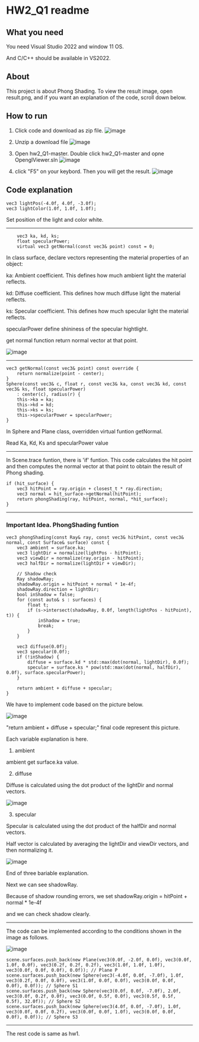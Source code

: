 # HW2_Q1 readme
## What you need
You need Visual Studio 2022 and window 11 OS.

And C/C++ should be available in VS2022.

## About
This project is about Phong Shading.
To view the result image, open result.png, 
and if you want an explanation of the code, scroll down below.

## How to run

1. Click code and download as zip file.
![image](https://github.com/user-attachments/assets/9b9c6e66-7f7d-4aeb-a093-bb1e542b034b)

2. Unzip a download file
![image](https://github.com/user-attachments/assets/6d1d1e3d-eff9-42f1-a719-32c5ae6ca80b)

3. Open hw2_Q1-master. Double click hw2_Q1-master and opne OpenglViewer.sln
![image](https://github.com/user-attachments/assets/7c0ca433-d940-42fd-a2a3-3893344c0344)


4. click "F5" on your keybord. Then you will get the result.
![image](https://github.com/user-attachments/assets/559d3c38-31c0-4d00-82d8-61836b1e78ec)

## Code explanation
```
vec3 lightPos(-4.0f, 4.0f, -3.0f);
vec3 lightColor(1.0f, 1.0f, 1.0f);
```
Set position of the light and color white.

-----------
```
	vec3 ka, kd, ks;
	float specularPower;
	virtual vec3 getNormal(const vec3& point) const = 0;
```
In class surface, declare vectors representing the material properties of an object:

ka: Ambient coefficient. This defines how much ambient light the material reflects.

kd: Diffuse coefficient. This defines how much diffuse light the material reflects.

ks: Specular coefficient. This defines how much specular light the material reflects.

specularPower define shininess of the specular hightlight.

get normal function return normal vector at that point.

![image](https://github.com/user-attachments/assets/81aa8f94-b64b-40e4-8832-9a341ba54165)

--------------
```
vec3 getNormal(const vec3& point) const override {
	return normalize(point - center);
}
Sphere(const vec3& c, float r, const vec3& ka, const vec3& kd, const vec3& ks, float specularPower)
	: center(c), radius(r) {
	this->ka = ka;
	this->kd = kd;
	this->ks = ks;
	this->specularPower = specularPower;
}
```
In Sphere and Plane class, overridden virtual funtion getNormal.

Read Ka, Kd, Ks and specularPower value

-------------
In Scene.trace funtion, there is 'if' funtion. This code calculates the hit point and then computes the normal vector at that point to obtain the result of Phong shading.
```
if (hit_surface) {
	vec3 hitPoint = ray.origin + closest_t * ray.direction;
	vec3 normal = hit_surface->getNormal(hitPoint);
	return phongShading(ray, hitPoint, normal, *hit_surface);
}
```

-------------
### Important Idea. PhongShading funtion

```
vec3 phongShading(const Ray& ray, const vec3& hitPoint, const vec3& normal, const Surface& surface) const {
	vec3 ambient = surface.ka;
	vec3 lightDir = normalize(lightPos - hitPoint);
	vec3 viewDir = normalize(ray.origin - hitPoint);
	vec3 halfDir = normalize(lightDir + viewDir);

	// Shadow check
	Ray shadowRay;
	shadowRay.origin = hitPoint + normal * 1e-4f;
	shadowRay.direction = lightDir;
	bool inShadow = false;
	for (const auto& s : surfaces) {
		float t;
		if (s->intersect(shadowRay, 0.0f, length(lightPos - hitPoint), t)) {
			inShadow = true;
			break;
		}
	}

	vec3 diffuse(0.0f);
	vec3 specular(0.0f);
	if (!inShadow) {
		diffuse = surface.kd * std::max(dot(normal, lightDir), 0.0f);
		specular = surface.ks * pow(std::max(dot(normal, halfDir), 0.0f), surface.specularPower);
	}

	return ambient + diffuse + specular;
}
```

We have to implement code based on the picture below.

![image](https://github.com/user-attachments/assets/2cdfa6ff-92ea-4b94-b4d4-a69b7c7b5a4b)

"return ambient + diffuse + specular;" final code represent this picture.

Each variable explanation is here.

1. ambient

ambient get surface.ka value.


2. diffuse

Diffuse is calculated using the dot product of the lightDir and normal vectors.

![image](https://github.com/user-attachments/assets/6e8f5e36-fe64-4573-8a34-2919fc81b26c)


3. specular

Specular is calculated using the dot product of the halfDir and normal vectors.

Half vector is calculated by averaging the lightDir and viewDir vectors, and then normalizing it.

![image](https://github.com/user-attachments/assets/4487e1c1-0ea7-48a8-979e-1575da8fe3f9)

End of three bariable explanation.

Next we can see shadowRay.

Because of shadow rounding errors, we set shadowRay.origin = hitPoint + normal * 1e-4f

and we can check shadow clearly.

---------------------------
The code can be implemented according to the conditions shown in the image as follows.

![image](https://github.com/user-attachments/assets/10b0910a-7215-4ee4-9835-1206343c09c7)

```
scene.surfaces.push_back(new Plane(vec3(0.0f, -2.0f, 0.0f), vec3(0.0f, 1.0f, 0.0f), vec3(0.2f, 0.2f, 0.2f), vec3(1.0f, 1.0f, 1.0f), vec3(0.0f, 0.0f, 0.0f), 0.0f)); // Plane P
scene.surfaces.push_back(new Sphere(vec3(-4.0f, 0.0f, -7.0f), 1.0f, vec3(0.2f, 0.0f, 0.0f), vec3(1.0f, 0.0f, 0.0f), vec3(0.0f, 0.0f, 0.0f), 0.0f)); // Sphere S1
scene.surfaces.push_back(new Sphere(vec3(0.0f, 0.0f, -7.0f), 2.0f, vec3(0.0f, 0.2f, 0.0f), vec3(0.0f, 0.5f, 0.0f), vec3(0.5f, 0.5f, 0.5f), 32.0f)); // Sphere S2
scene.surfaces.push_back(new Sphere(vec3(4.0f, 0.0f, -7.0f), 1.0f, vec3(0.0f, 0.0f, 0.2f), vec3(0.0f, 0.0f, 1.0f), vec3(0.0f, 0.0f, 0.0f), 0.0f)); // Sphere S3
```
--------------
The rest code is same as hw1.
